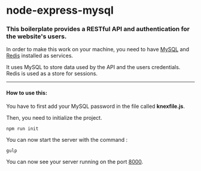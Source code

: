 # node-express-mysql

### This boilerplate provides a RESTful API and authentication for the website's users.

In order to make this work on your machine, you need to have [MySQL](https://www.digitalocean.com/community/tutorials/how-to-install-mysql-on-ubuntu-16-04) and [Redis](https://www.digitalocean.com/community/tutorials/how-to-install-and-configure-redis-on-ubuntu-16-04) installed as services.

It uses MySQL to store data used by the API and the users credentials.
Redis is used as a store for sessions.


* * *
#### How to use this:

You have to first add your MySQL password in the file called **knexfile.js**.

Then, you need to initialize the project.
```
npm run init
```

You can now start the server with the command :
```
gulp
```

You can now see your server running on the port [8000](http://localhost:8000/).


